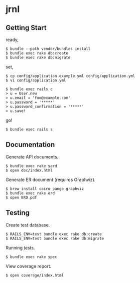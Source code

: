 jrnl
====

Getting Start
-------------

ready,

    $ bundle --path vendor/bundles install
    $ bundle exec rake db:create
    $ bundle exec rake db:migrate

set,

    $ cp config/application.example.yml config/application.yml
    $ vi config/application.yml

    $ bundle exec rails c
    > u = User.new
    > u.email = 'foo@example.com'
    > u.password = '*****'
    > u.password_confirmation = '*****'
    > u.save!

go!

    $ bundle exec rails s

Documentation
-------------

Generate API documents.

    $ bundle exec rake yard
    $ open doc/index.html

Generate ER document (requires Graphviz).

    $ brew install cairo pango graphviz
    $ bundle exec rake erd
    $ open ERD.pdf

Testing
-------

Create test database.

    $ RAILS_ENV=test bundle exec rake db:create
    $ RAILS_ENV=test bundle exec rake db:migrate

Running tests.

    $ bundle exec rake spec

View coverage report.

    $ open coverage/index.html

